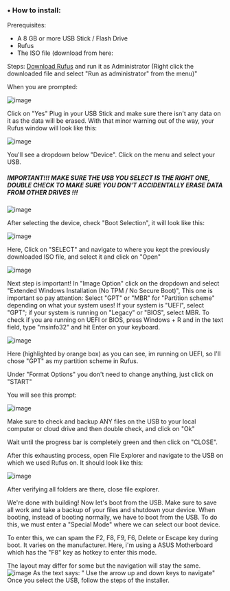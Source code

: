 ### • How to install:

  Prerequisites:
  - A 8 GB or more USB Stick / Flash Drive
  - Rufus
  - The ISO file (download from here: 

  Steps:
  [Download Rufus](https://github.com/pbatard/rufus/releases/download/v3.18/rufus-3.18.exe) and run it as Administrator (Right click the downloaded file and select "Run as administrator" from the menu)"
  
  When you are prompted:
  
  ![image](https://user-images.githubusercontent.com/100283589/166098060-6e5d232e-5cc3-485a-96a3-dd5dd59fe49b.png)
  
  Click on "Yes"
  Plug in your USB Stick and make sure there isn't any data on it as the data will be erased. With that minor warning out of the way, your Rufus window will look like this:
  
  ![image](https://user-images.githubusercontent.com/100283589/166099526-9b17bdec-2b97-46dc-8ad5-31c35ec87cf8.png)

  You'll see a dropdown below "Device". Click on the menu and select your USB.
  ##### IMPORTANT!!! MAKE SURE THE USB YOU SELECT IS THE RIGHT ONE, DOUBLE CHECK TO MAKE SURE YOU DON'T ACCIDENTALLY ERASE DATA FROM OTHER DRIVES !!!
  
  ![image](https://user-images.githubusercontent.com/100283589/166099677-10429bf8-7ca5-4070-8565-2da73bc82432.png)


  
  After selecting the device, check "Boot Selection",
  it will look like this:
  
  ![image](https://user-images.githubusercontent.com/100283589/166099736-5ac99604-993c-4a66-9590-d8236e7c275a.png)
  
  Here, Click on "SELECT" and navigate to where you kept the previously downloaded ISO file, and select it and click on "Open"
  
  ![image](https://user-images.githubusercontent.com/100283589/166099818-fcdd63f6-ef09-422e-b002-5df80e9c8de7.png)

  Next step is important! In "Image Option" click on the dropdown and select "Extended Windows Installation (No TPM / No Secure Boot)",
  This one is important so pay attention: Select "GPT" or "MBR" for "Partition scheme" depending on what your system uses! If your system is
  "UEFI", select "GPT"; if your system is running on "Legacy" or "BIOS", select MBR. To check if you are running on UEFI or BIOS, press Windows + R and
  in the text field, type "msinfo32" and hit Enter on your keyboard.
  
  ![image](https://user-images.githubusercontent.com/100283589/166101385-aba8de4a-351e-46e5-b3d2-05be4f411610.png)
  
  Here (highlighted by orange box) as you can see, im running on UEFI, so I'll chose "GPT" as my partition scheme in Rufus.
  
  Under "Format Options" you don't need to change anything, just click on "START"
  
  You will see this prompt:
  
  ![image](https://user-images.githubusercontent.com/100283589/166100122-be20c353-8fef-4c1a-86f1-dbf772fbdf1f.png)
  
  Make sure to check and backup ANY files on the USB to your local computer or cloud drive and then double check, and click on "Ok"
  
  Wait until the progress bar is completely green and then click on "CLOSE".
  
  After this exhausting process, open File Explorer and navigate to the USB on which we used Rufus on.
  It should look like this:
  
  ![image](https://user-images.githubusercontent.com/100283589/166100193-372f7f1b-1ed3-4c01-ab44-94ac6bb99859.png)
  
  After verifying all folders are there, close file explorer.
  
  We're done with building! Now let's boot from the USB. Make sure to save all work and take a backup of your files and shutdown your device. When booting, instead of booting normally, we have to boot from the USB. To do this, we must enter a "Special Mode" where we can select our boot device.
  
  To enter this, we can spam the F2, F8, F9, F6, Delete or Escape key during boot. It varies on the manufacturer. Here, i'm using a ASUS Motherboard which
  has the "F8" key as hotkey to enter this mode.
  
  The layout may differ for some but the navigation will stay the same.
  ![image](https://user-images.githubusercontent.com/100283589/166102070-a272c42a-3a65-4dfd-8b4c-a0cad33d29d7.png)
  As the text says: " Use the arrow up and down keys to navigate"
  Once you select the USB, follow the steps of the installer.
